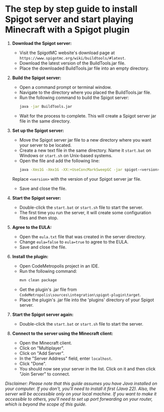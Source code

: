 # The step by step guide to install Spigot server and start playing Minecraft with a Spigot plugin

1. **Download the Spigot server:**
   - Visit the SpigotMC website's download page at `https://www.spigotmc.org/wiki/buildtools/#latest`.
   - Download the latest version of the BuildTools.jar file.
   - Place the downloaded BuildTools.jar file into an empty directory.

2. **Build the Spigot server:**
   - Open a command prompt or terminal window.
   - Navigate to the directory where you placed the BuildTools.jar file.
   - Run the following command to build the Spigot server:
     ```bash
     java -jar BuildTools.jar
     ```
   - Wait for the process to complete. This will create a Spigot server jar file in the same directory.

3. **Set up the Spigot server:**
   - Move the Spigot server jar file to a new directory where you want your server to be located.
   - Create a new text file in the same directory. Name it `start.bat` on Windows or `start.sh` on Unix-based systems.
   - Open the file and add the following line:
     ```bash
     java -Xms1G -Xmx1G -XX:+UseConcMarkSweepGC -jar spigot-<version>.jar
     ```
   Replace `<version>` with the version of your Spigot server jar file.
   - Save and close the file.

4. **Start the Spigot server:**
   - Double-click the `start.bat` or `start.sh` file to start the server.
   - The first time you run the server, it will create some configuration files and then stop.

5. **Agree to the EULA:**
   - Open the `eula.txt` file that was created in the server directory.
   - Change `eula=false` to `eula=true` to agree to the EULA.
   - Save and close the file.

6. **Install the plugin:**
   - Open CodeMetropolis project in an IDE. 
   - Run the following command:
	 ```bash
     mvn clean package
     ```
   - Get the plugin's .jar file from `CodeMetropolis\sources\integration\spigot-plugin\target`.
   - Place the plugin's .jar file into the 'plugins' directory of your Spigot server.

8. **Start the Spigot server again:**
   - Double-click the `start.bat` or `start.sh` file to start the server.

9. **Connect to the server using the Minecraft client:**
   - Open the Minecraft client.
   - Click on "Multiplayer".
   - Click on "Add Server".
   - In the "Server Address" field, enter `localhost`.
   - Click "Done".
   - You should now see your server in the list. Click on it and then click "Join Server" to connect.

*Disclaimer: Please note that this guide assumes you have Java installed on your computer. If you don't, you'll need to install it first (Java 22). Also, the server will be accessible only on your local machine. If you want to make it accessible to others, you'll need to set up port forwarding on your router, which is beyond the scope of this guide.*